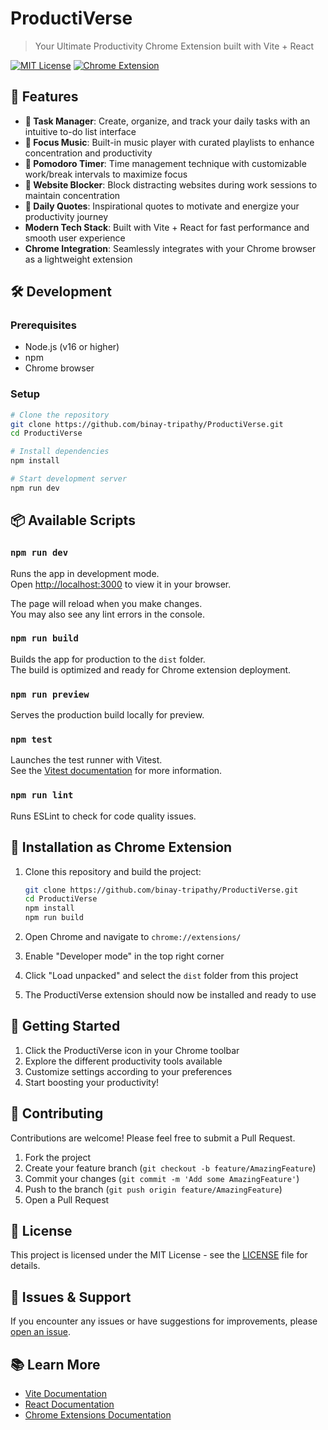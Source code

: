 # ProductiVerse

> Your Ultimate Productivity Chrome Extension built with Vite + React

[![MIT License](https://img.shields.io/badge/License-MIT-green.svg)](https://choosealicense.com/licenses/mit/)
[![Chrome Extension](https://img.shields.io/badge/Chrome-Extension-blue.svg)](https://chrome.google.com/webstore)

## 🚀 Features

- **📝 Task Manager**: Create, organize, and track your daily tasks with an intuitive to-do list interface
- **🎵 Focus Music**: Built-in music player with curated playlists to enhance concentration and productivity
- **🍅 Pomodoro Timer**: Time management technique with customizable work/break intervals to maximize focus
- **🚫 Website Blocker**: Block distracting websites during work sessions to maintain concentration
- **💭 Daily Quotes**: Inspirational quotes to motivate and energize your productivity journey
- **Modern Tech Stack**: Built with Vite + React for fast performance and smooth user experience
- **Chrome Integration**: Seamlessly integrates with your Chrome browser as a lightweight extension


## 🛠️ Development

### Prerequisites

- Node.js (v16 or higher)
- npm
- Chrome browser

### Setup

```bash
# Clone the repository
git clone https://github.com/binay-tripathy/ProductiVerse.git
cd ProductiVerse

# Install dependencies
npm install

# Start development server
npm run dev
```

## 📦 Available Scripts

### `npm run dev`

Runs the app in development mode.\
Open [http://localhost:3000](http://localhost:3000) to view it in your browser.

The page will reload when you make changes.\
You may also see any lint errors in the console.

### `npm run build`

Builds the app for production to the `dist` folder.\
The build is optimized and ready for Chrome extension deployment.

### `npm run preview`

Serves the production build locally for preview.

### `npm test`

Launches the test runner with Vitest.\
See the [Vitest documentation](https://vitest.dev/) for more information.

### `npm run lint`

Runs ESLint to check for code quality issues.

## 🔧 Installation as Chrome Extension

1. Clone this repository and build the project:

   ```bash
   git clone https://github.com/binay-tripathy/ProductiVerse.git
   cd ProductiVerse
   npm install
   npm run build
   ```

2. Open Chrome and navigate to `chrome://extensions/`

3. Enable "Developer mode" in the top right corner

4. Click "Load unpacked" and select the `dist` folder from this project

5. The ProductiVerse extension should now be installed and ready to use

## 🎯 Getting Started

1. Click the ProductiVerse icon in your Chrome toolbar
2. Explore the different productivity tools available
3. Customize settings according to your preferences
4. Start boosting your productivity!

## 🤝 Contributing

Contributions are welcome! Please feel free to submit a Pull Request.

1. Fork the project
2. Create your feature branch (`git checkout -b feature/AmazingFeature`)
3. Commit your changes (`git commit -m 'Add some AmazingFeature'`)
4. Push to the branch (`git push origin feature/AmazingFeature`)
5. Open a Pull Request

## 📝 License

This project is licensed under the MIT License - see the [LICENSE](LICENSE) file for details.

## 🐛 Issues & Support

If you encounter any issues or have suggestions for improvements, please [open an issue](https://github.com/binay-tripathy/ProductiVerse/issues).

## 📚 Learn More

- [Vite Documentation](https://vitejs.dev/)
- [React Documentation](https://reactjs.org/)
- [Chrome Extensions Documentation](https://developer.chrome.com/docs/extensions/)

